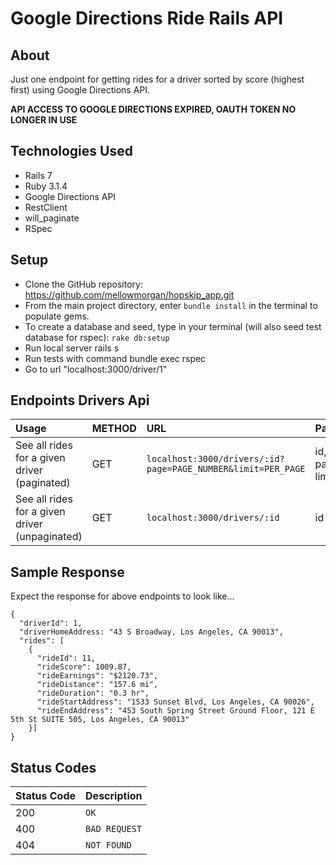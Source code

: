 # Google Directions Ride Rails API

## About

Just one endpoint for getting rides for a driver sorted by score (highest first) using Google Directions API.

**API ACCESS TO GOOGLE DIRECTIONS EXPIRED, OAUTH TOKEN NO LONGER IN USE**

## Technologies Used

* Rails 7
* Ruby 3.1.4
* Google Directions API
* RestClient
* will_paginate
* RSpec

## Setup

* Clone the GitHub repository: https://github.com/mellowmorgan/hopskip_app.git
* From the main project directory, enter `bundle install` in the terminal to populate gems.
* To create a database and seed, type in your terminal (will also seed test database for rspec): 
      `rake db:setup`
* Run local server rails s
* Run tests with command bundle exec rspec
* Go to url "localhost:3000/driver/1" 

## Endpoints Drivers Api

|Usage | METHOD       | URL       | Params |
| :--------|:------------| :---------| :------|
|See all rides for a given driver (paginated) | GET    | `localhost:3000/drivers/:id?page=PAGE_NUMBER&limit=PER_PAGE` | id, page, limit |
|See all rides for a given driver (unpaginated) | GET    | `localhost:3000/drivers/:id` | id |


## Sample Response

Expect the response for above endpoints to look like...

```
{
  "driverId": 1,
  "driverHomeAddress: "43 S Broadway, Los Angeles, CA 90013",
  "rides": [
    {
      "rideId": 11,
      "rideScore": 1009.87,
      "rideEarnings": "$2120.73",
      "rideDistance": "157.6 mi",
      "rideDuration": "0.3 hr",
      "rideStartAddress": "1533 Sunset Blvd, Los Angeles, CA 90026",
      "rideEndAddress": "453 South Spring Street Ground Floor, 121 E 5th St SUITE 505, Los Angeles, CA 90013"
    }]
}
```

## Status Codes

| Status Code | Description |
| :--- | :--- |
| 200 | `OK` |
| 400 | `BAD REQUEST` |
| 404 | `NOT FOUND` |
